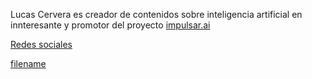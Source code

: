 <style>
.markdown-section {
    max-width: 98% !important;
}

@media (max-width: 768px) {
    div.iframe-container {
      padding-top: 120%;  /* Aumentar el porcentaje para dispositivos más pequeños */
    }
  }
</style>

Lucas Cervera es creador de contenidos sobre inteligencia artificial en innteresante y promotor del proyecto [impulsar.ai](https://impulsar.ai)

[Redes sociales](redes.md#socialNetworks ':include')

[filename](../sheet2web/index.html?tags=inteligenciaartificial  ':include :type=iframe width=100% height=640px')
